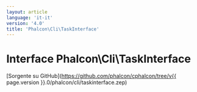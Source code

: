 ```yaml
---
layout: article
language: 'it-it'
version: '4.0'
title: 'Phalcon\Cli\TaskInterface'
---
```

# Interface **Phalcon\Cli\TaskInterface**

[Sorgente su GitHub](https://github.com/phalcon/cphalcon/tree/v{{ page.version }}.0/phalcon/cli/taskinterface.zep)